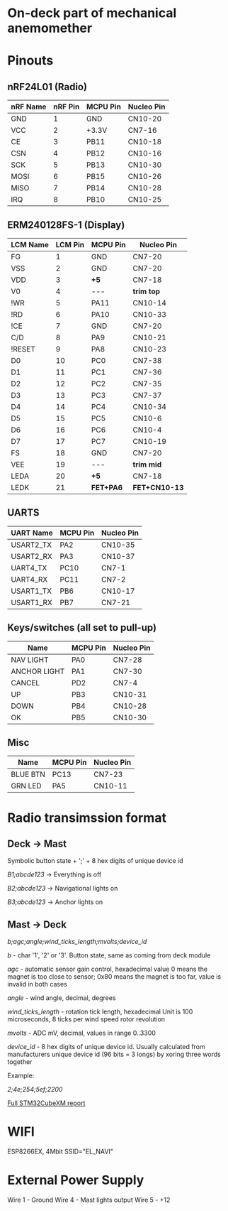 On-deck part of mechanical anemomether
====


Pinouts
===

nRF24L01 (Radio)
---

|nRF Name | nRF Pin | MCPU Pin | Nucleo Pin |
|---------|---------|----------|------------|
| GND     |       1 | GND      | CN10-20    |
| VCC     |       2 | +3.3V    | CN7-16     |
| CE      |       3 | PB11     | CN10-18    |
| CSN     |       4 | PB12     | CN10-16    |
| SCK     |       5 | PB13     | CN10-30    |
| MOSI    |       6 | PB15     | CN10-26    |
| MISO    |       7 | PB14     | CN10-28    |
| IRQ     |       8 | PB10     | CN10-25    |

ERM240128FS-1 (Display)
---

| LCM Name  | LCM Pin | MCPU Pin  | Nucleo Pin     |
|-----------|---------|-----------|----------------|
| FG        |       1 | GND       | CN7-20         |
| VSS       |       2 | GND       | CN7-20         |
| VDD       |       3 |**+5**     | CN7-18         |
| V0        |       4 | ---       |**trim top**    |
| !WR       |       5 | PA11      | CN10-14        |
| !RD       |       6 | PA10      | CN10-33        |
| !CE       |       7 | GND       | CN7-20         |
| C/D       |       8 | PA9       | CN10-21        |
| !RESET    |       9 | PA8       | CN10-23        |
| D0        |      10 | PC0       | CN7-38         |
| D1        |      11 | PC1       | CN7-36         |
| D2        |      12 | PC2       | CN7-35         |
| D3        |      13 | PC3       | CN7-37         |
| D4        |      14 | PC4       | CN10-34        |
| D5        |      15 | PC5       | CN10-6         |
| D6        |      16 | PC6       | CN10-4         |
| D7        |      17 | PC7       | CN10-19        |
| FS        |      18 | GND       | CN7-20         |
| VEE       |      19 | ---       | **trim mid**   |
| LEDA      |      20 | **+5**    | CN7-18         |
| LEDK      |      21 |**FET+PA6**| **FET+CN10-13**|

UARTS 
---

| UART Name |  MCPU Pin | Nucleo Pin |
|-----------|-----------|------------|
| USART2_TX |  PA2	    | CN10-35    |
| USART2_RX |  PA3	    | CN10-37    |
| UART4_TX  |  PC10     | CN7-1      |
| UART4_RX  |  PC11     | CN7-2      |
| USART1_TX	|  PB6	    | CN10-17    |
| USART1_RX	|  PB7	    | CN7-21     |

Keys/switches (all set to pull-up)
---
|      Name    |  MCPU Pin | Nucleo Pin |
|--------------|-----------|------------|
| NAV LIGHT    | PA0	   | CN7-28     |
| ANCHOR LIGHT | PA1	   | CN7-30     |
| CANCEL       | PD2	   | CN7-4      |
| UP           | PB3	   | CN10-31    |
| DOWN         | PB4	   | CN10-28    |
| OK           | PB5	   | CN10-30    |

Misc
---
|      Name |  MCPU Pin | Nucleo Pin |
|-----------|-----------|------------|
|  BLUE BTN |  PC13	    | CN7-23     |  
|  GRN LED  |  PA5 	    | CN10-11    |  

Radio transimssion format
====

Deck -> Mast
----
Symbolic button state + ';' + 8 hex digits of unique device id 

*B1;abcde123* -> Everything is off 

*B2;abcde123* -> Navigational lights on  

*B3;abcde123* -> Anchor lights on  

Mast -> Deck
----

*b;agc;angle;wind_ticks_length;mvolts;device_id*

*b* - char '1', '2' or '3'. Button state, same as coming from deck module

*agc* - automatic sensor gain control, hexadecimal value
0 means the magnet is too close to sensor; 0x80 means the magnet is too far, value is invalid in both cases 

*angle* - wind angle, decimal, degrees

*wind_ticks_length* - rotation tick length, hexadecimal
Unit is 100 microseconds, 8 ticks per wind speed rotor revolution 

*mvolts* - ADC mV, decimal, values in range 0..3300

*device_id* - 8 hex digits of unique device id. Usually calculated from 
manufacturers unique device id (96 bits = 3 longs)  by xoring three words together

Example:

*2;4e;254;5ef;2200*

[Full STM32CubeXM report](mech_deck_module.pdf)

WIFI
===

ESP8266EX, 4Mbit
SSID="EL_NAVI"


External Power Supply
====
Wire 1 - Ground
Wire 4 - Mast lights output
Wire 5 - +12 